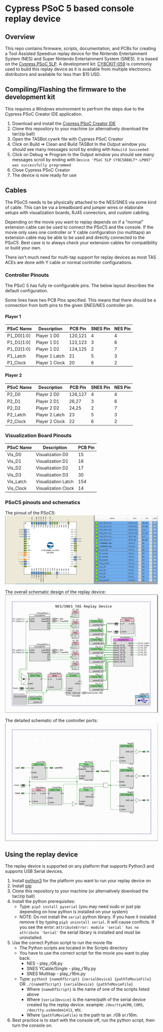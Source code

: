# Cypress PSoC 5 based console replay device

## Overview

This repo contains firmware, scripts, documentation, and PCBs for creating a Tool Assisted Speedrun replay device for the Nintendo Entertainment System (NES) and Super Nintendo Entertainment System (SNES). It is based on the [Cypress PSoC 5LP](http://www.cypress.com/products/32-bit-arm-cortex-m3-psoc-5lp). A development kit: [CY8CKIT-059](http://www.cypress.com/documentation/development-kitsboards/cy8ckit-059-psoc-5lp-prototyping-kit-onboard-programmer-and) is commonly used to build this replay device as it is available from multiple electronics distributors and available for less than $15 USD.

## Compiling/Flashing the firmware to the development kit
This requires a Windows environment to perfrom the steps due to the Cypress PSoC Creator IDE application.

 1. Download and install the [Cypress PSoC Creator IDE](http://www.cypress.com/products/psoc-creator-integrated-design-environment-ide)
 2. Clone this repository to your machine (or alternatively download the tar/zip ball)
 3. Open the TASBot.cywrk file with Cypress PSoC Creator
 4. Click on Build => Clean and Build TASBot
    In the Output window you should see many messages scroll by ending with `Rebuild Succeeded`
 5. Click on Debug => Program
    In the Output window you should see many messages scroll by ending with `Device 'PSoC 5LP CY8C5888LT*-LP097' was successfully programmed`
 6. Close Cypress PSoC Creator
 7. The device is now ready for use

## Cables
The PSoC5 needs to be physically attached to the NES/SNES via some kind of cable. This can be via a breadboard and jumper wires or elaborate setups with visualization boards, RJ45 connectors, and custom cabiling.

Depending on the movie you want to replay depends on if a "normal" extension cable can be used to connect the PSoC5 and the console. If the movie only uses one controller or Y cable configuration (no multitaps) an extension cable may be able to be used and directly connected to the PSoC5. Best case is to always check your extension cables for compatibility or build your own.

There isn't much need for multi-tap support for replay devices as most TAS ACEs are done with Y cable or normal controller configurations.

### Controller Pinouts

The PSoC 5 has fully re-configurable pins. The below layout describes the default configuration.

Some lines have two PCB Pins specified. This means that there should be a connection from both pins to the given SNES/NES controller pin.

#### Player 1

| PSoC Name  | Description    | PCB Pin | SNES Pin   | NES Pin   |
| ---------- | -------------- | ------- | ---------- | --------- |
| P1_D0[1:0] | Player 1 D0    | 120,121 | 4          | 4         |
| P1_D1[1:0] | Player 1 D1    | 122,123 | 3          | 6         |
| P1_D2[1:0] | Player 1 D2    | 124,125 | 2          | 7         |
| P1_Latch   | Player 1 Latch | 21      | 5          | 3         |
| P1_Clock   | Player 1 Clock | 20      | 6          | 2         |

#### Player 2

| PSoC Name  | Description    | PCB Pin | SNES Pin   | NES Pin   |
| ---------- | -------------- | ------- | ---------- | --------- |
| P2_D0     | Player 2 D0     | 126,127 | 4          | 4         |
| P2_D1     | Player 2 D1     | 26,27   | 3          | 6         |
| P2_D2     | Player 2 D2     | 24,25   | 2          | 7         |
| P2_Latch  | Player 2 Latch  | 23      | 5          | 3         |
| P2_Clock  | Player 2 Clock  | 22      | 6          | 2         |

### Visualization Board Pinouts

| PSoC Name  | Description         | PCB Pin |
| ---------- | ------------------- | ------- |
| Vis_D0     | Visualization D0    | 15      |
| Vis_D1     | Visualization D1    | 16      |
| Vis_D2     | Visualization D2    | 17      |
| Vis_D3     | Visualization D3    | 30      |
| Vis_Latch  | Visualization Latch | 154     |
| Vis_Clock  | Visualization Clock | 14      |

### PSoC5 pinouts and schematics

The pinout of the PSoC5:
![PSoC5 Pinout](Images/Pins.png)

The overall schematic design of the replay device:
![Overall schematic](Images/TopDesign.png)

The detailed schematic of the controller ports:
![Controller port schematic](Images/ConsolePort.png)

## Using the replay device
The replay device is supported on any platform that supports Python3 and supports USB Serial devices.

 1. Install [python3](https://www.python.org/download/releases/3.0/) for the platform you want to run your replay device on
 2. Install [pip](https://pip.pypa.io/en/stable/installing/)
 3. Clone this repository to your machine (or alternatively download the tar/zip ball)
 4. Install the python prerequisites:
    * Type: `pip3 install pyserial` (you may need sudo or just pip depending on how python is installed on your system)
    * NOTE: Do not install the `serial` python library. If you have it installed remove it by typing `pip3 uninstall serial`. It will cause conflicts. If you see the error: `AttributeError: module 'serial' has no attribute 'Serial'` the serial library is installed and must be uninstalled.
 5. Use the correct Python script to run the movie file
    * The Python scripts are located in the Scripts directory
    * You have to use the correct script for the movie you want to play back:
      * NES - play_r08.py
      * SNES YCable/Single - play_r16y.py
      * SNES Multitap - play_r16m.py
    * Type: `python3 {nameOfScript} {serialDevice} {pathToMovieFile}` OR `./{nameOfScript} {serialDevice} {pathToMovieFile}`
      * Where `{nameOfScript}` is the name of one of the scripts listed above
      * Where `{serialDevice}` is the name/path of the serial device created by the replay device. example: `/dev/ttyACM0`, `COM3`, `/dev/tty.usbmodem1411`, etc.
      * Where `{pathToMovieFile}` is the path to an .r08 or.r16m.
 6. Best practice is to start with the console off, run the python script, then turn the console on.
